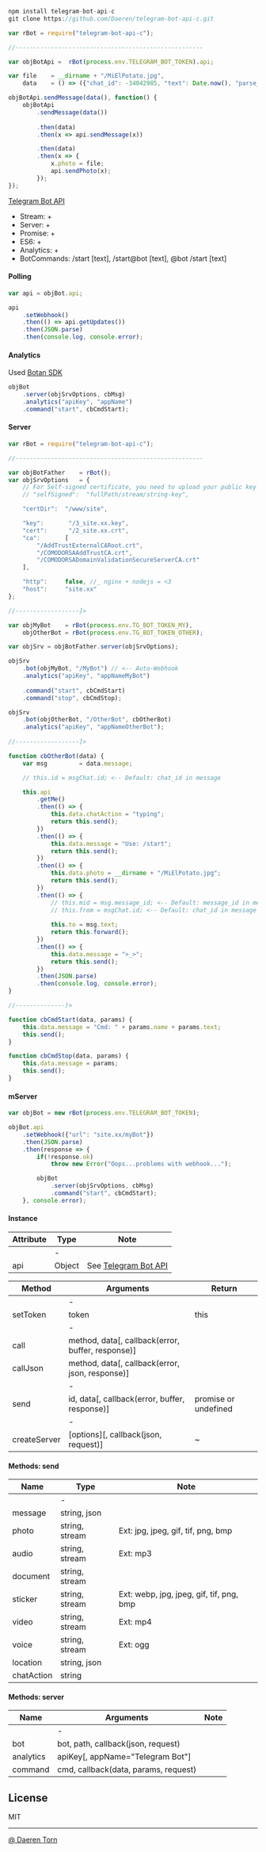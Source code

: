 ```js
npm install telegram-bot-api-c
git clone https://github.com/Daeren/telegram-bot-api-c.git
```


```js
var rBot = require("telegram-bot-api-c");

//-----------------------------------------------------

var objBotApi =  rBot(process.env.TELEGRAM_BOT_TOKEN).api;

var file    = __dirname + "/MiElPotato.jpg",
    data    = () => ({"chat_id": -34042985, "text": Date.now(), "parse_mode": "markdown"});

objBotApi.sendMessage(data(), function() {
    objBotApi
        .sendMessage(data())
        
        .then(data)
        .then(x => api.sendMessage(x))

        .then(data)
        .then(x => {
            x.photo = file;
            api.sendPhoto(x);
        });
});
```

[Telegram Bot API][3]

* Stream: +
* Server: +
* Promise: +
* ES6: +
* Analytics: +
* BotCommands: /start [text], /start@bot [text], @bot /start [text]


#### Polling 

```js
var api = objBot.api;

api
    .setWebhook()
    .then(() => api.getUpdates())
    .then(JSON.parse)
    .then(console.log, console.error);
```


#### Analytics 

Used [Botan SDK][4]

```js
objBot
    .server(objSrvOptions, cbMsg)
    .analytics("apiKey", "appName")
    .command("start", cbCmdStart);
```


#### Server

```js
var rBot = require("telegram-bot-api-c");

//-----------------------------------------------------

var objBotFather    = rBot();
var objSrvOptions   = {
    // For Self-signed certificate, you need to upload your public key certificate
    // "selfSigned":  "fullPath/stream/string-key",

    "certDir":  "/www/site",

    "key":       "/3_site.xx.key",
    "cert":      "/2_site.xx.crt",
    "ca":       [
        "/AddTrustExternalCARoot.crt",
        "/COMODORSAAddTrustCA.crt",
        "/COMODORSADomainValidationSecureServerCA.crt"
    ],

    "http":     false, //_ nginx + nodejs = <3
    "host":     "site.xx"
};

//------------------]>

var objMyBot    = rBot(process.env.TG_BOT_TOKEN_MY),
    objOtherBot = rBot(process.env.TG_BOT_TOKEN_OTHER);

var objSrv = objBotFather.server(objSrvOptions);

objSrv
    .bot(objMyBot, "/MyBot") // <-- Auto-Webhook
    .analytics("apiKey", "appNameMyBot")
    
    .command("start", cbCmdStart)
    .command("stop", cbCmdStop);

objSrv
    .bot(objOtherBot, "/OtherBot", cbOtherBot)
    .analytics("apiKey", "appNameOtherBot");
    
//------------------]>

function cbOtherBot(data) {
    var msg         = data.message;

    // this.id = msgChat.id; <-- Default: chat_id in message

    this.api
        .getMe()
        .then(() => {
            this.data.chatAction = "typing";
            return this.send();
        })
        .then(() => {
            this.data.message = "Use: /start";
            return this.send();
        })
        .then(() => {
            this.data.photo = __dirname + "/MiElPotato.jpg";
            return this.send();
        })
        .then(() => {
            // this.mid = msg.message_id; <-- Default: message_id in message
            // this.from = msgChat.id; <-- Default: chat_id in message
            
            this.to = msg.text;
            return this.forward();
        })
        .then(() => {
            this.data.message = ">_>";
            return this.send();
        })
        .then(JSON.parse)
        .then(console.log, console.error);
}

//--------------)>

function cbCmdStart(data, params) {
    this.data.message = "Cmd: " + params.name + params.text;
    this.send();
}

function cbCmdStop(data, params) {
    this.data.message = params;
    this.send();
}
```


#### mServer

```js
var objBot = new rBot(process.env.TELEGRAM_BOT_TOKEN);

objBot.api
    .setWebhook({"url": "site.xx/myBot"})
    .then(JSON.parse)
    .then(response => {
        if(!response.ok)
            throw new Error("Oops...problems with webhook...");

        objBot
            .server(objSrvOptions, cbMsg)
            .command("start", cbCmdStart);
    }, console.error);
```


#### Instance 

| Attribute         | Type           | Note                              |
|-------------------|----------------|-----------------------------------|
|                   | -              |                                   |
| api               | Object         | See [Telegram Bot API][3]         |


| Method            | Arguments                                                             | Return                            |
|-------------------|-----------------------------------------------------------------------|-----------------------------------|
|                   | -                                                                     |                                   |
| setToken          | token                                                                 | this                              |
|                   | -                                                                     |                                   |
| call              | method, data[, callback(error, buffer, response)]                     |                                   |
| callJson          | method, data[, callback(error, json, response)]                       |                                   |
|                   | -                                                                     |                                   |
| send              | id, data[, callback(error, buffer, response)]                         | promise or undefined              |
|                   | -                                                                     |                                   |
| createServer      | [options][, callback(json, request)]                                  | ~                                 |


#### Methods: send

| Name          | Type                                  | Note                                      |
|---------------|---------------------------------------|-------------------------------------------|
|               | -                                     |                                           |
| message       | string, json                          |                                           |
| photo         | string, stream                        | Ext: jpg, jpeg, gif, tif, png, bmp        |
| audio         | string, stream                        | Ext: mp3                                  |
| document      | string, stream                        |                                           |
| sticker       | string, stream                        | Ext: webp, jpg, jpeg, gif, tif, png, bmp  |
| video         | string, stream                        | Ext: mp4                                  |
| voice         | string, stream                        | Ext: ogg                                  |
| location      | string, json                          |                                           |
| chatAction    | string                                |                                           |

#### Methods: server

| Name          | Arguments                             | Note                                      |
|---------------|---------------------------------------|-------------------------------------------|
|               | -                                     |                                           |
| bot           | bot, path, callback(json, request)    |                                           |
| analytics     | apiKey[, appName="Telegram Bot"]      |                                           |
| command       | cmd, callback(data, params, request)  |                                           |


## License

MIT

----------------------------------
[@ Daeren Torn][1]


[1]: http://666.io
[2]: https://telegram.me/io666
[3]: https://core.telegram.org/bots/api
[4]: https://github.com/botanio/sdk#js